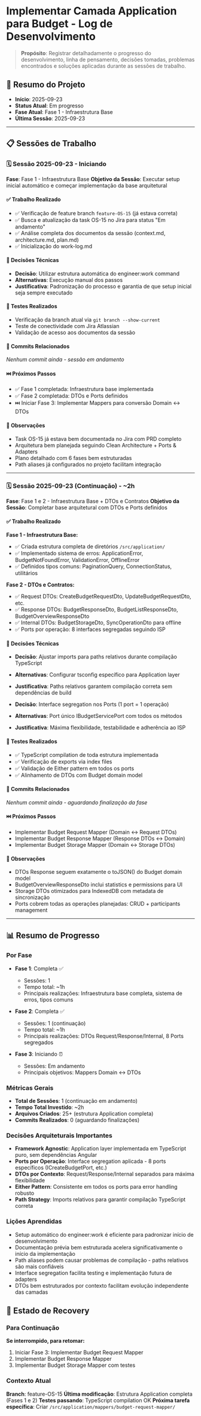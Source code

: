 # Implementar Camada Application para Budget - Log de Desenvolvimento

> **Propósito**: Registrar detalhadamente o progresso do desenvolvimento, linha de pensamento, decisões tomadas, problemas encontrados e soluções aplicadas durante as sessões de trabalho.

## 📅 Resumo do Projeto

- **Início**: 2025-09-23
- **Status Atual**: Em progresso
- **Fase Atual**: Fase 1 - Infraestrutura Base
- **Última Sessão**: 2025-09-23

---

## 📋 Sessões de Trabalho

### 🗓️ Sessão 2025-09-23 - Iniciando

**Fase**: Fase 1 - Infraestrutura Base
**Objetivo da Sessão**: Executar setup inicial automático e começar implementação da base arquitetural

#### ✅ Trabalho Realizado

- ✅ Verificação de feature branch `feature-OS-15` (já estava correta)
- ✅ Busca e atualização da task OS-15 no Jira para status "Em andamento"
- ✅ Análise completa dos documentos da sessão (context.md, architecture.md, plan.md)
- ✅ Inicialização do work-log.md

#### 🤔 Decisões Técnicas

- **Decisão**: Utilizar estrutura automática do engineer:work command
- **Alternativas**: Execução manual dos passos
- **Justificativa**: Padronização do processo e garantia de que setup inicial seja sempre executado

#### 🧪 Testes Realizados

- Verificação da branch atual via `git branch --show-current`
- Teste de conectividade com Jira Atlassian
- Validação de acesso aos documentos da sessão

#### 📝 Commits Relacionados

_Nenhum commit ainda - sessão em andamento_

#### ⏭️ Próximos Passos

- ✅ Fase 1 completada: Infraestrutura base implementada
- ✅ Fase 2 completada: DTOs e Ports definidos
- ⏭️ Iniciar Fase 3: Implementar Mappers para conversão Domain ↔ DTOs

#### 💭 Observações

- Task OS-15 já estava bem documentada no Jira com PRD completo
- Arquitetura bem planejada seguindo Clean Architecture + Ports & Adapters
- Plano detalhado com 6 fases bem estruturadas
- Path aliases já configurados no projeto facilitam integração

---

### 🗓️ Sessão 2025-09-23 (Continuação) - ~2h

**Fase**: Fase 1 e 2 - Infraestrutura Base + DTOs e Contratos
**Objetivo da Sessão**: Completar base arquitetural com DTOs e Ports definidos

#### ✅ Trabalho Realizado

**Fase 1 - Infraestrutura Base:**
- ✅ Criada estrutura completa de diretórios `/src/application/`
- ✅ Implementado sistema de erros: ApplicationError, BudgetNotFoundError, ValidationError, OfflineError
- ✅ Definidos tipos comuns: PaginationQuery, ConnectionStatus, utilitários

**Fase 2 - DTOs e Contratos:**
- ✅ Request DTOs: CreateBudgetRequestDto, UpdateBudgetRequestDto, etc.
- ✅ Response DTOs: BudgetResponseDto, BudgetListResponseDto, BudgetOverviewResponseDto
- ✅ Internal DTOs: BudgetStorageDto, SyncOperationDto para offline
- ✅ Ports por operação: 8 interfaces segregadas seguindo ISP

#### 🤔 Decisões Técnicas

- **Decisão**: Ajustar imports para paths relativos durante compilação TypeScript
- **Alternativas**: Configurar tsconfig específico para Application layer
- **Justificativa**: Paths relativos garantem compilação correta sem dependências de build

- **Decisão**: Interface segregation nos Ports (1 port = 1 operação)
- **Alternativas**: Port único IBudgetServicePort com todos os métodos
- **Justificativa**: Máxima flexibilidade, testabilidade e adherência ao ISP

#### 🧪 Testes Realizados

- ✅ TypeScript compilation de toda estrutura implementada
- ✅ Verificação de exports via index files
- ✅ Validação de Either pattern em todos os ports
- ✅ Alinhamento de DTOs com Budget domain model

#### 📝 Commits Relacionados

_Nenhum commit ainda - aguardando finalização da fase_

#### ⏭️ Próximos Passos

- Implementar Budget Request Mapper (Domain ↔ Request DTOs)
- Implementar Budget Response Mapper (Response DTOs ↔ Domain)
- Implementar Budget Storage Mapper (Domain ↔ Storage DTOs)

#### 💭 Observações

- DTOs Response seguem exatamente o toJSON() do Budget domain model
- BudgetOverviewResponseDto inclui statistics e permissions para UI
- Storage DTOs otimizados para IndexedDB com metadata de sincronização
- Ports cobrem todas as operações planejadas: CRUD + participants management

---

## 📊 Resumo de Progresso

### Por Fase

- **Fase 1**: Completa ✅
  - Sessões: 1
  - Tempo total: ~1h
  - Principais realizações: Infraestrutura base completa, sistema de erros, tipos comuns

- **Fase 2**: Completa ✅
  - Sessões: 1 (continuação)
  - Tempo total: ~1h
  - Principais realizações: DTOs Request/Response/Internal, 8 Ports segregados

- **Fase 3**: Iniciando ⏰
  - Sessões: Em andamento
  - Principais objetivos: Mappers Domain ↔ DTOs

### Métricas Gerais

- **Total de Sessões**: 1 (continuação em andamento)
- **Tempo Total Investido**: ~2h
- **Arquivos Criados**: 25+ (estrutura Application completa)
- **Commits Realizados**: 0 (aguardando finalizações)

### Decisões Arquiteturais Importantes

- **Framework Agnostic**: Application layer implementada em TypeScript puro, sem dependências Angular
- **Ports por Operação**: Interface segregation aplicada - 8 ports específicos (ICreateBudgetPort, etc.)
- **DTOs por Contexto**: Request/Response/Internal separados para máxima flexibilidade
- **Either Pattern**: Consistente em todos os ports para error handling robusto
- **Path Strategy**: Imports relativos para garantir compilação TypeScript correta

### Lições Aprendidas

- Setup automático do engineer:work é eficiente para padronizar início de desenvolvimento
- Documentação prévia bem estruturada acelera significativamente o início da implementação
- Path aliases podem causar problemas de compilação - paths relativos são mais confiáveis
- Interface segregation facilita testing e implementação futura de adapters
- DTOs bem estruturados por contexto facilitam evolução independente das camadas

## 🔄 Estado de Recovery

### Para Continuação

**Se interrompido, para retomar:**

1. Iniciar Fase 3: Implementar Budget Request Mapper
2. Implementar Budget Response Mapper
3. Implementar Budget Storage Mapper com testes

### Contexto Atual

**Branch**: feature-OS-15
**Última modificação**: Estrutura Application completa (Fases 1 e 2)
**Testes passando**: TypeScript compilation OK
**Próxima tarefa específica**: Criar `/src/application/mappers/budget-request-mapper/`